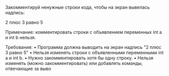 Закомментируй ненужные строки кода, чтобы на экран вывелась надпись:

2 плюс 3 равно 5

Примечание: комментировать строки с объявлением переменных int a и int b нельзя.

Требования:
•	Программа должна выводить на экран надпись "2 плюс 3 равно 5"
•	Нельзя изменять строки с объявленными переменными int a и int b.
•	Нужно закомментировать хотя бы одну строку.
•	Нельзя изменять (можно закомментировать) или добавлять команды, отвечающие за выво
